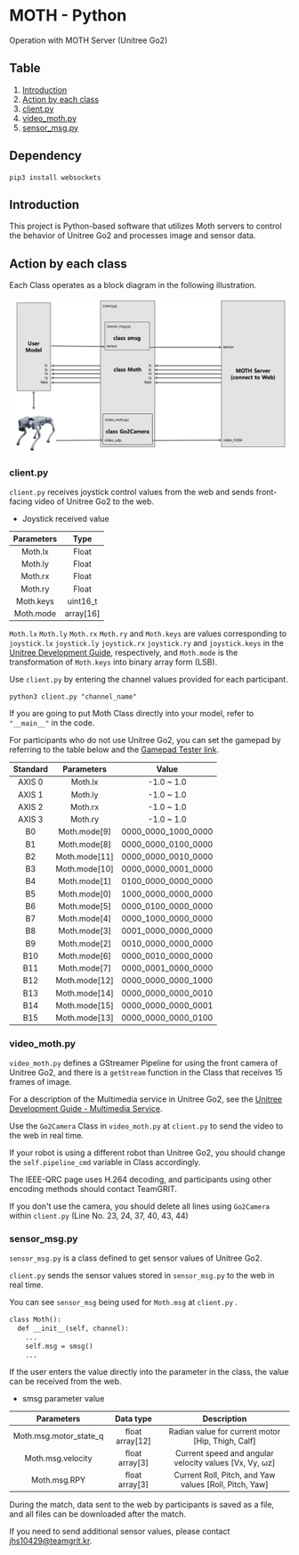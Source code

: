 # MOTH - Python

Operation with MOTH Server (Unitree Go2)

## Table

1. [Introduction](#introduction)
2. [Action by each class](#action-by-each-class)
3. [client.py](#clientpy)
4. [video_moth.py](#video_mothpy)
5. [sensor_msg.py](#sensor_msgpy)

## Dependency

```
pip3 install websockets
```

## Introduction

This project is Python-based software that utilizes Moth servers to control the behavior of Unitree Go2 and processes image and sensor data.

## Action by each class

Each Class operates as a block diagram in the following illustration.

![Block diagram](https://github.com/teamgrit-lab/ICRA2024_Quadruped_Robot_Challenges/blob/main/ieee-qrc-2024-device_code/Moth/python/Image/Block%20diagram.png)

### client.py

`client.py` receives joystick control values from the web and sends front-facing video of Unitree Go2 to the web.

- Joystick received value

|Parameters|Type|
|:---:|:---:|
|Moth.lx|Float|
|Moth.ly|Float|
|Moth.rx|Float|
|Moth.ry|Float|
|Moth.keys|uint16_t|
|Moth.mode|array[16]|

`Moth.lx` `Moth.ly` `Moth.rx` `Moth.ry` and `Moth.keys` are values corresponding to `joystick.lx` `joystick.ly` `joystick.rx` `joystick.ry` and `joystick.keys` in the [Unitree Development Guide](https://support.unitree.com/home/en/developer/Get_remote_control_status), respectively, and `Moth.mode` is the transformation of `Moth.keys` into binary array form (LSB).

Use `client.py` by entering the channel values provided for each participant.

```
python3 client.py "channel_name"
```

If you are going to put Moth Class directly into your model, refer to `"__main__"` in the code.

For participants who do not use Unitree Go2, you can set the gamepad by referring to the table below and the [Gamepad Tester link](https://hardwaretester.com/gamepad).

|Standard|Parameters|Value|
|:---:|:---:|:---:|
|AXIS 0|Moth.lx|-1.0 ~ 1.0|
|AXIS 1|Moth.ly|-1.0 ~ 1.0|
|AXIS 2|Moth.rx|-1.0 ~ 1.0|
|AXIS 3|Moth.ry|-1.0 ~ 1.0|
|B0|Moth.mode[9]|0000_0000_1000_0000|
|B1|Moth.mode[8]|0000_0000_0100_0000|
|B2|Moth.mode[11]|0000_0000_0010_0000|
|B3|Moth.mode[10]|0000_0000_0001_0000|
|B4|Moth.mode[1]|0100_0000_0000_0000|
|B5|Moth.mode[0]|1000_0000_0000_0000|
|B6|Moth.mode[5]|0000_0100_0000_0000|
|B7|Moth.mode[4]|0000_1000_0000_0000|
|B8|Moth.mode[3]|0001_0000_0000_0000|
|B9|Moth.mode[2]|0010_0000_0000_0000|
|B10|Moth.mode[6]|0000_0010_0000_0000|
|B11|Moth.mode[7]|0000_0001_0000_0000|
|B12|Moth.mode[12]|0000_0000_0000_1000|
|B13|Moth.mode[14]|0000_0000_0000_0010|
|B14|Moth.mode[15]|0000_0000_0000_0001|
|B15|Moth.mode[13]|0000_0000_0000_0100|

### video_moth.py

`video_moth.py` defines a GStreamer Pipeline for using the front camera of Unitree Go2, and there is a `getStream` function in the Class that receives 15 frames of image.

For a description of the Multimedia service in Unitree Go2, see the [Unitree Development Guide - Multimedia Service](https://support.unitree.com/home/en/developer/Multimedia_Services).

Use the `Go2Camera` Class in `video_moth.py` at `client.py` to send the video to the web in real time.

If your robot is using a different robot than Unitree Go2, you should change the `self.pipeline_cmd` variable in Class accordingly.

The IEEE-QRC page uses H.264 decoding, and participants using other encoding methods should contact TeamGRIT.

If you don't use the camera, you should delete all lines using `Go2Camera` within `client.py` (Line No. 23, 24, 37, 40, 43, 44)

### sensor_msg.py

`sensor_msg.py` is a class defined to get sensor values of Unitree Go2.

`client.py` sends the sensor values stored in `sensor_msg.py` to the web in real time.

You can see `sensor_msg` being used for `Moth.msg` at `client.py` .

```
class Moth():
  def __init__(self, channel):
    ...
    self.msg = smsg()
    ...
```

If the user enters the value directly into the parameter in the class, the value can be received from the web.

- smsg parameter value

|Parameters|Data type|Description|
|:---:|:---:|:---:|
|Moth.msg.motor_state_q|float array[12]|Radian value for current motor [Hip, Thigh, Calf]|
|Moth.msg.velocity|float array[3]|Current speed and angular velocity values [Vx, Vy, ωz]|
|Moth.msg.RPY|float array[3]|Current Roll, Pitch, and Yaw values [Roll, Pitch, Yaw]|

During the match, data sent to the web by participants is saved as a file, and all files can be downloaded after the match.

If you need to send additional sensor values, please contact jhs10429@teamgrit.kr.
